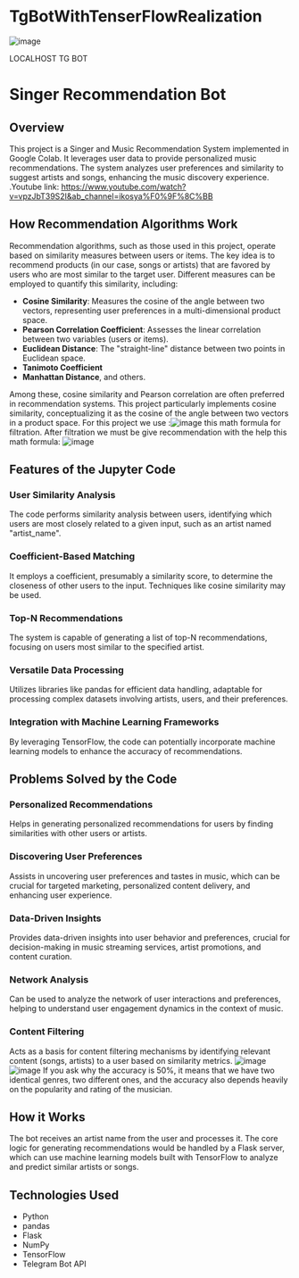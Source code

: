 # TgBotWithTenserFlowRealization
![image](https://github.com/kuromi1kow/TgBotWithTenserFlowRealization/assets/112749419/b89953c8-18cb-4cea-9d3f-f976b581fdcc)

LOCALHOST TG BOT
# Singer Recommendation Bot
## Overview
This project is a Singer and Music Recommendation System implemented in Google Colab. It leverages user data to provide personalized music recommendations. The system analyzes user preferences and similarity to suggest artists and songs, enhancing the music discovery experience.
.Youtube link:
https://www.youtube.com/watch?v=vpzJbT39S2I&ab_channel=ikosya%F0%9F%8C%BB
## How Recommendation Algorithms Work
Recommendation algorithms, such as those used in this project, operate based on similarity measures between users or items. The key idea is to recommend products (in our case, songs or artists) that are favored by users who are most similar to the target user. Different measures can be employed to quantify this similarity, including:

- **Cosine Similarity**: Measures the cosine of the angle between two vectors, representing user preferences in a multi-dimensional product space.
- **Pearson Correlation Coefficient**: Assesses the linear correlation between two variables (users or items).
- **Euclidean Distance**: The "straight-line" distance between two points in Euclidean space.
- **Tanimoto Coefficient**
- **Manhattan Distance**, and others.

Among these, cosine similarity and Pearson correlation are often preferred in recommendation systems. This project particularly implements cosine similarity, conceptualizing it as the cosine of the angle between two vectors in a product space. For this project we use :![image](https://github.com/kuromi1kow/TgBotWithTenserFlowRealization/assets/112749419/5db60eb5-401e-4252-b3b4-f1b53456b2f9)
this math formula for filtration.
After filtration we must be give recommendation with the help this math formula:
![image](https://github.com/kuromi1kow/TgBotWithTenserFlowRealization/assets/112749419/b6afd81f-6bd7-4b59-87a4-bbb55d0b9b78)

## Features of the Jupyter Code

### User Similarity Analysis
The code performs similarity analysis between users, identifying which users are most closely related to a given input, such as an artist named "artist_name".

### Coefficient-Based Matching
It employs a coefficient, presumably a similarity score, to determine the closeness of other users to the input. Techniques like cosine similarity may be used.

### Top-N Recommendations
The system is capable of generating a list of top-N recommendations, focusing on users most similar to the specified artist.

### Versatile Data Processing
Utilizes libraries like pandas for efficient data handling, adaptable for processing complex datasets involving artists, users, and their preferences.

### Integration with Machine Learning Frameworks
By leveraging TensorFlow, the code can potentially incorporate machine learning models to enhance the accuracy of recommendations.

## Problems Solved by the Code

### Personalized Recommendations
Helps in generating personalized recommendations for users by finding similarities with other users or artists.

### Discovering User Preferences
Assists in uncovering user preferences and tastes in music, which can be crucial for targeted marketing, personalized content delivery, and enhancing user experience.

### Data-Driven Insights
Provides data-driven insights into user behavior and preferences, crucial for decision-making in music streaming services, artist promotions, and content curation.

### Network Analysis
Can be used to analyze the network of user interactions and preferences, helping to understand user engagement dynamics in the context of music.

### Content Filtering
Acts as a basis for content filtering mechanisms by identifying relevant content (songs, artists) to a user based on similarity metrics.
![image](https://github.com/kuromi1kow/TgBotWithTenserFlowRealization/assets/112749419/d7de9d5a-bbfc-440c-bbe8-a9a533434f26)
![image](https://github.com/kuromi1kow/TgBotWithTenserFlowRealization/assets/112749419/57e2e63b-f18f-4252-aeb2-13c19ba3bb0c)
If you ask why the accuracy is 50%, it means that we have two identical genres, two different ones, and the accuracy also depends heavily on the popularity and rating of the musician.
## How it Works
The bot receives an artist name from the user and processes it. The core logic for generating recommendations would be handled by a Flask server, which can use machine learning models built with TensorFlow to analyze and predict similar artists or songs.

## Technologies Used
- Python
- pandas
- Flask
- NumPy
- TensorFlow
- Telegram Bot API


